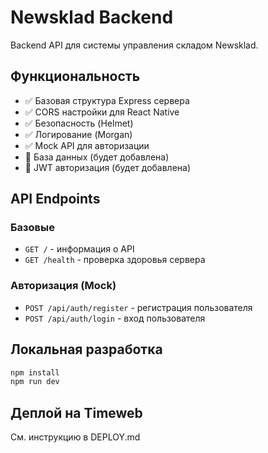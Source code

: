# Newsklad Backend

Backend API для системы управления складом Newsklad.

## Функциональность
- ✅ Базовая структура Express сервера
- ✅ CORS настройки для React Native
- ✅ Безопасность (Helmet)
- ✅ Логирование (Morgan)
- ✅ Mock API для авторизации
- 🔄 База данных (будет добавлена)
- 🔄 JWT авторизация (будет добавлена)

## API Endpoints

### Базовые
- `GET /` - информация о API
- `GET /health` - проверка здоровья сервера

### Авторизация (Mock)
- `POST /api/auth/register` - регистрация пользователя
- `POST /api/auth/login` - вход пользователя

## Локальная разработка
```bash
npm install
npm run dev
```

## Деплой на Timeweb
См. инструкцию в DEPLOY.md